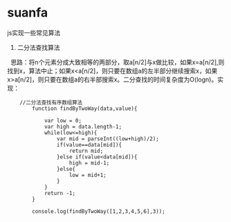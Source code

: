 # suanfa
js实现一些常见算法

1. 二分法查找算法

   思路：将n个元素分成大致相等的两部分，取a[n/2]与x做比较，如果x=a[n/2],则找到x，算法中止；如果x<a[n/2]，则只要在数组a的左半部分继续搜索x，如果x>a[n/2]，则只要在数组a的右半部搜索x。二分查找的时间复杂度为O(logn)。实现：

```
    //二分法查找有序数组算法	 
	 	function findByTwoWay(data,value){

	 		var low = 0;
	 		var high = data.length-1;
	 		while(low<=high){
	 			var mid = parseInt((low+high)/2);	 			
	 			if(value==data[mid]){
	 				return mid;
	 			}else if(value<data[mid]){
	 				high = mid-1;
	 			}else{
	 				low = mid+1;
	 			}
	 		}
	 		return -1;
	 	}
    
	 	console.log(findByTwoWay([1,2,3,4,5,6],3));
```
